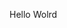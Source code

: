 Hello Wolrd




























































































